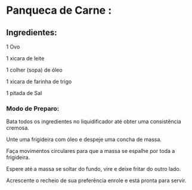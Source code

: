 # Panqueca de Carne :

## Ingredientes:

1 Ovo

1 xicara de leite

1 colher (sopa) de óleo

1 xicara de farinha de trigo

1 pitada de Sal

### Modo de Preparo:

Bata todos os ingredientes no liquidificador até obter uma consistência cremosa.

Unte uma frigideira com óleo e despeje uma concha de massa.

Faça movimentos circulares para que a massa se espalhe por toda a frigideira.

Espere até a massa se soltar do fundo, vire e deixe fritar do outro lado.

Acrescente o recheio de sua preferência enrole e está pronta para servir.

